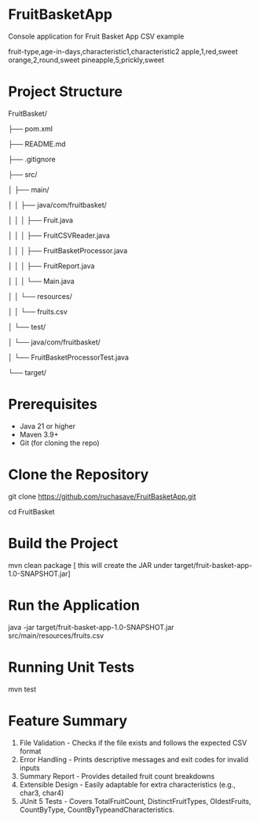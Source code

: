 # FruitBasketApp
Console application for Fruit Basket App 
CSV example

fruit-type,age-in-days,characteristic1,characteristic2
apple,1,red,sweet
orange,2,round,sweet
pineapple,5,prickly,sweet

# Project Structure
FruitBasket/

├── pom.xml

├── README.md

├── .gitignore

├── src/

│ ├── main/

│ │ ├── java/com/fruitbasket/

│ │ │ ├── Fruit.java

│ │ │ ├── FruitCSVReader.java

│ │ │ ├── FruitBasketProcessor.java

│ │ │ ├── FruitReport.java

│ │ │ └── Main.java

│ │ └── resources/

│ │ └── fruits.csv

│ └── test/

│ └── java/com/fruitbasket/

│ └── FruitBasketProcessorTest.java

└── target/

# Prerequisites
- Java 21 or higher  
- Maven 3.9+  
- Git (for cloning the repo)

# Clone the Repository
git clone https://github.com/ruchasave/FruitBasketApp.git

cd FruitBasket

# Build the Project
mvn clean package [ this will create the JAR under target/fruit-basket-app-1.0-SNAPSHOT.jar]

# Run the Application
java -jar target/fruit-basket-app-1.0-SNAPSHOT.jar src/main/resources/fruits.csv

# Running Unit Tests
 mvn test

# Feature Summary
1. File Validation - Checks if the file exists and follows the expected CSV format
2. Error Handling - Prints descriptive messages and exit codes for invalid inputs
3. Summary Report - Provides detailed fruit count breakdowns
4. Extensible Design - Easily adaptable for extra characteristics (e.g., char3, char4)
5. JUnit 5 Tests - Covers TotalFruitCount, DistinctFruitTypes, OldestFruits, CountByType, CountByTypeandCharacteristics.

 



